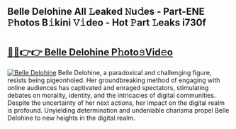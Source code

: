## Belle Delohine All 𝙻eaked 𝙽u𝚍es - Part-ENE 𝙿hotos B𝚒kini 𝚅𝚒deo - Hot 𝙿art 𝙻eaks i730f

# <h2><a href="http://ld2zj4r.urlbe.top/?page=Belle+Delohine">🔗🔗👉👉 Belle Delohine P𝚑oto𝚜Vid𝚎o</a></h2>

[![Belle Delohine](https://i.imgur.com/eBuTRDB.gif)](http://ld2zj4r.urlbe.top/?page=Belle+Delohine)
Belle Delohine, a paradoxical and challenging figure, resists being pigeonholed. Her groundbreaking method of engaging with online audiences has captivated and enraged spectators, stimulating debates on morality, identity, and the intricacies of digital communities. Despite the uncertainty of her next actions, her impact on the digital realm is profound. Unyielding determination and undeniable charisma propel Belle Delohine to new heights in the digital realm.

